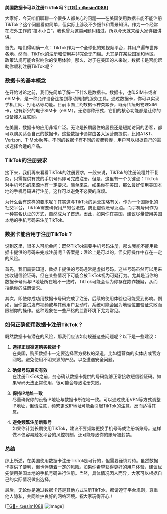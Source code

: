 **美国数据卡可以注册TikTok吗？[[TG💪+ @esim1088](https://t.me/s/esim1088)]**

大家好，今天咱们聊聊一个很多人都关心的问题——在美国使用数据卡能不能注册TikTok？这个问题看似简单，但实际上涉及不少细节和背景知识。作为一个经常在海外工作的“技术小白”，我也曾为这类问题纠结过，所以今天就来给大家详细讲讲。

首先，咱们得明确一点：TikTok作为一个全球化的短视频平台，其用户遍布世界各地。然而，TikTok的注册和使用并非完全无门槛。尤其是在某些国家和地区，政策法规可能会影响你的使用体验。那么，对于在美国的人来说，数据卡是否能帮助你顺利注册TikTok呢？

### 数据卡的基本概念

在开始讨论之前，我们先简单了解一下什么是数据卡。数据卡，也叫SIM卡或者eSIM卡，是一种允许设备连接到移动网络的服务工具。通过数据卡，你可以实现手机上网、打电话等功能。目前市面上的数据卡种类繁多，既有传统的物理SIM卡，也有新兴的电子SIM卡（eSIM）。无论哪种形式，它们的核心功能都是让你的设备接入互联网。

在美国，数据卡的应用非常广泛。无论是长期居住的居民还是短期访问的游客，都可以购买适合自己的数据卡。这些数据卡通常由各大运营商提供，比如AT&T、Verizon、T-Mobile等。不同的数据卡有不同的资费套餐，用户可以根据自己的需求选择合适的产品。

### TikTok的注册要求

接下来，我们再来看看TikTok的注册要求。一般来说，TikTok的注册流程并不复杂，只需提供有效的手机号码即可完成注册。但是，这里有一个关键点：TikTok对手机号码的来源地有一定要求。简单来说，如果你在美国，那么最好使用美国本地的手机号码进行注册，这样可以避免不必要的麻烦。

为什么会有这样的要求呢？其实这与TikTok的运营策略有关。作为一个国际化的社交平台，TikTok需要确保用户的合法性，防止虚假账号泛滥。而手机号码作为一种实名认证的方式，自然成为了首选。因此，如果你在美国，建议尽量使用美国本地的手机号码来注册TikTok。

### 数据卡能否用于注册TikTok？

说到这里，很多人可能会问：既然TikTok需要手机号码注册，那么我能不能用数据卡提供的号码来完成注册呢？答案是：理论上是可以的，但实际操作中存在一定的风险。

首先，我们需要知道，数据卡提供的号码通常是虚拟号码。这些号码虽然可以用来接收短信验证码，但在某些情况下可能会被TikTok视为可疑行为。尤其是当你的数据卡号码与IP地址所在地不一致时，TikTok可能会认为你存在欺诈嫌疑，从而拒绝你的注册请求。

其次，即使你成功用数据卡号码完成了注册，后续的使用体验也可能受到影响。例如，当你尝试发布视频或与其他用户互动时，系统可能会因为地理位置验证失败而限制你的操作。这种现象在一些严格的监管环境下尤为常见。

### 如何正确使用数据卡注册TikTok？

既然数据卡有潜在的风险，那我们应该如何规避这些问题呢？以下是一些建议：

1. **选择正规渠道购买数据卡**  
   在美国，购买数据卡一定要选择官方授权的渠道，比如运营商的实体店或官方网站。避免使用不明来源的产品，以免遭遇安全问题。

2. **确保号码真实有效**  
   在注册TikTok之前，务必确认数据卡提供的号码能够正常接收短信验证码。如果号码无法正常使用，很可能会导致注册失败。

3. **保持IP地址一致**  
   尽量确保你的设备IP地址与数据卡所在地一致。可以通过使用VPN等方式调整IP地址，但请注意，频繁更改IP地址可能会引起TikTok的注意，反而适得其反。

4. **避免频繁注册新账号**  
   如果你计划长期使用TikTok，建议不要频繁更换手机号码或注册新账号。这样做不仅容易触发平台的风控机制，还可能导致你的账号被封禁。

### 总结

综上所述，在美国使用数据卡注册TikTok是可行的，但需要谨慎对待。虽然数据卡提供了便利，但也伴随着一定的风险。如果你希望获得更好的用户体验，建议优先使用美国本地的手机号码进行注册。当然，具体情况因人而异，大家可以根据自己的实际情况做出选择。

最后，无论你是通过数据卡还是其他方式注册TikTok，都请遵守平台规则，尊重他人隐私，共同维护良好的网络环境。祝大家玩得开心！

[[TG💪+ @esim1088](https://t.me/s/esim1088) ![Image](https://i.postimg.cc/4NQfJmqS/Snipaste-2025-05-13-00-14-12.png)]